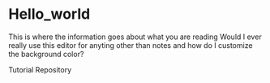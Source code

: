 Hello_world
===========
This is where the information goes about what you are reading
 Would I ever really use this editor for anyting other than notes and how do I customize the background color?


Tutorial Repository

